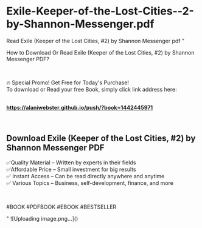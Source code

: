 # Exile-Keeper-of-the-Lost-Cities--2-by-Shannon-Messenger.pdf
Read Exile (Keeper of the Lost Cities, #2) by Shannon Messenger pdf
"<p>How to Download Or Read Exile (Keeper of the Lost Cities, #2) by Shannon Messenger PDF?</p>
<p>&nbsp;</p>
<p>&#128293;  Special Promo! Get Free for Today's Purchase!<br />To download or Read your free Book, simply click link address here:&nbsp;<br />&nbsp;</p>
<p><a href=""https://alaniwebster.github.io/push/?book=1442445971""><strong>https://alaniwebster.github.io/push/?book=1442445971</strong></a></p>
<p>&nbsp;</p>
<h2>Download Exile (Keeper of the Lost Cities, #2) by Shannon Messenger PDF</h2>
<p>&#x2705;Quality Material &ndash; Written by experts in their fields<br />&#x2705;Affordable Price &ndash; Small investment for big results<br />&#x2705; Instant Access &ndash; Can be read directly anywhere and anytime<br />&#x2705; Various Topics &ndash; Business, self-development, finance, and more</p>
<p>&nbsp;</p>
<p>#BOOK #PDFBOOK #EBOOK #BESTSELLER</p>
"
![Uploading image.png…]()
